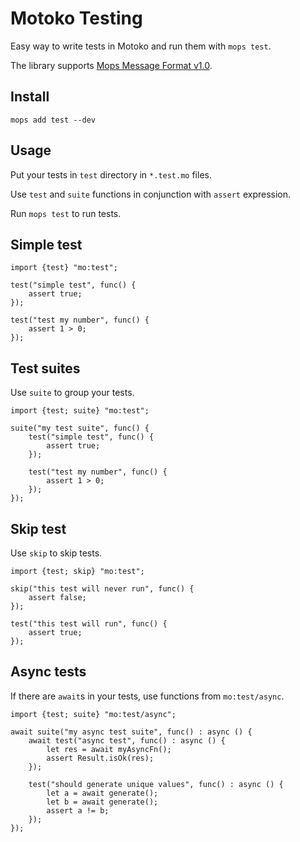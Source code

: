 # Motoko Testing
Easy way to write tests in Motoko and run them with `mops test`.

The library supports [Mops Message Format v1.0](https://github.com/ZenVoich/mops-message-format#v10).

## Install
```
mops add test --dev
```

## Usage
Put your tests in `test` directory in `*.test.mo` files.

Use `test` and `suite` functions in conjunction with `assert` expression.

Run `mops test` to run tests.

## Simple test

```motoko
import {test} "mo:test";

test("simple test", func() {
    assert true;
});

test("test my number", func() {
    assert 1 > 0;
});
```

## Test suites
Use `suite` to group your tests.

```motoko
import {test; suite} "mo:test";

suite("my test suite", func() {
    test("simple test", func() {
        assert true;
    });

    test("test my number", func() {
        assert 1 > 0;
    });
});
```

## Skip test
Use `skip` to skip tests.

```motoko
import {test; skip} "mo:test";

skip("this test will never run", func() {
    assert false;
});

test("this test will run", func() {
    assert true;
});
```

## Async tests
If there are `await`s in your tests, use functions from `mo:test/async`.

```motoko
import {test; suite} "mo:test/async";

await suite("my async test suite", func() : async () {
    await test("async test", func() : async () {
        let res = await myAsyncFn();
        assert Result.isOk(res);
    });

    test("should generate unique values", func() : async () {
        let a = await generate();
        let b = await generate();
        assert a != b;
    });
});
```
